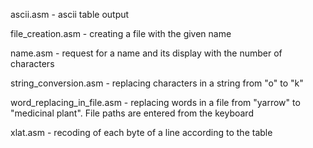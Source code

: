 ascii.asm - ascii table output

file_creation.asm - creating a file with the given name

name.asm - request for a name and its display with the number of characters

string_conversion.asm - replacing characters in a string from "o" to "k"

word_replacing_in_file.asm - replacing words in a file from "yarrow" to "medicinal plant". File paths are entered from the keyboard

xlat.asm - recoding of each byte of a line according to the table
